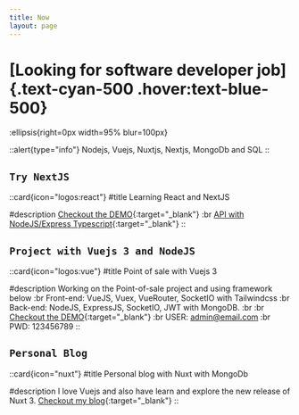 ```yaml
---
title: Now
layout: page
---
```


# [Looking for software developer job]{.text-cyan-500 .hover:text-blue-500}

:ellipsis{right=0px width=95% blur=100px}

::alert{type="info"}
Nodejs, Vuejs, Nuxtjs, Nextjs, MongoDb and SQL
::

## `Try NextJS`

::card{icon="logos:react"}
#title
Learning React and NextJS

#description
[Checkout the DEMO](https://todo-api-with-nextjs-mongodb.vercel.app){:target="_blank"} :br
[API with NodeJS/Express Typescript](https://github.com/rithyskun/TODO-API){:target="_blank"}
::

## `Project with Vuejs 3 and NodeJS`

::card{icon="logos:vue"}
#title
Point of sale with Vuejs 3

#description
Working on the Point-of-sale project and using framework below :br
Front-end: VueJS, Vuex, VueRouter, SocketIO with Tailwindcss :br
Back-end: NodeJS, ExpressJS, SocketIO, JWT with MongoDB. :br
:br
[Checkout the DEMO](https://vposapp-staging.netlify.app){:target="_blank"} :br
USER: admin@email.com :br
PWD: 123456789 
::

## `Personal Blog`

::card{icon="nuxt"}
#title
Personal blog with Nuxt with MongoDb

#description
I love Vuejs and also have learn and explore the new release of Nuxt 3.
[Checkout my blog](https://rithyskun-blogs.netlify.app){:target="_blank"}
::
